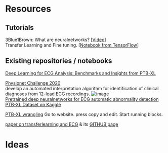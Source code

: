
# Resources
## Tutorials
3Blue1Brown: What are neuralnetworks? [[Video](https://www.youtube.com/watch?v=aircAruvnKk)]  
Transfer Learning and Fine tuning. [[Notebook from TensorFlow](https://www.tensorflow.org/tutorials/images/transfer_learning)]


## Existing repositories / notebooks
[Deep Learning for ECG Analysis: Benchmarks and Insights from PTB-XL](https://github.com/helme/ecg_ptbxl_benchmarking)  

[Physionet Challenge 2020](https://www.kaggle.com/code/bjoernjostein/physionet-challenge-2020)  
  develop an automated interpretation algorithm for identification of clinical diagnoses from 12-lead ECG recordings.
![image](https://user-images.githubusercontent.com/38263719/159794030-726a221a-35a3-4e59-a583-b0209220bf2b.png)  
[Pretrained deep neuralnetworks for ECG automatic abnormality detection](https://zenodo.org/record/3765717#.YjuEx-fMJhE)  
[PTB-XL Dataset on Kaggle](https://www.kaggle.com/datasets/khyeh0719/ptb-xl-dataset/code)

[PTB-XL wrangling](https://www.kaggle.com/code/khyeh0719/ptb-xl-dataset-wrangling) Go to website. press copy and edit. Start running blocks.


[paper on transferlearning and ECG](https://www.nature.com/articles/s41598-021-84374-8) & its [GITHUB page](https://github.com/kweimann/ecg-transfer-learning)
# Ideas
